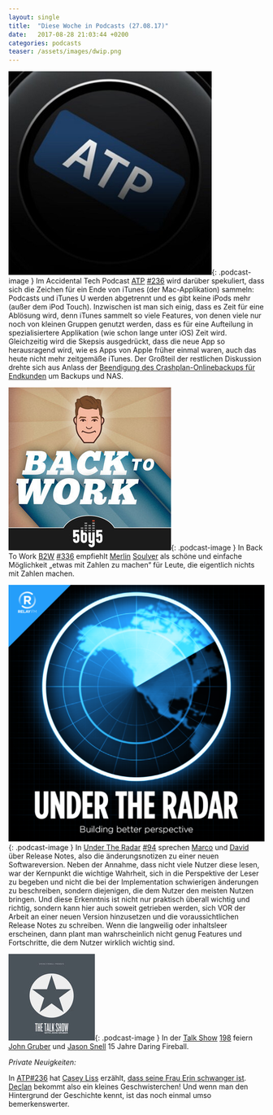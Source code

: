 ```yaml
---
layout: single
title:  "Diese Woche in Podcasts (27.08.17)"
date:   2017-08-28 21:03:44 +0200
categories: podcasts
teaser: /assets/images/dwip.png
---
```

![ATP](/assets/images/atp_400x400.jpg){: .podcast-image } Im Accidental Tech Podcast [ATP](https://atp.fm/) [#236](http://atp.fm/episodes/236) wird dar&uuml;ber spekuliert, dass sich die Zeichen f&uuml;r ein Ende von iTunes (der Mac-Applikation) sammeln: Podcasts und iTunes U werden abgetrennt und es gibt keine iPods mehr (außer dem iPod Touch). Inzwischen ist man sich einig, dass es Zeit f&uuml;r eine Abl&ouml;sung wird, denn iTunes sammelt so viele Features, von denen viele nur noch von kleinen Gruppen genutzt werden, dass es f&uuml;r eine Aufteilung in spezialisiertere Applikation (wie schon lange unter iOS) Zeit wird. Gleichzeitig wird die Skepsis ausgedr&uuml;ckt, dass die neue App so herausragend wird, wie es Apps von Apple fr&uuml;her einmal waren, auch das heute nicht mehr zeitgem&auml;ße iTunes.  Der Großteil der restlichen Diskussion drehte sich aus Anlass der [Beendigung des Crashplan-Onlinebackups f&uuml;r Endkunden](http://tidbits.com/article/17412) um Backups und NAS. 

![B2W](/assets/images/b2w_quarter.jpg){: .podcast-image } In Back To Work [B2W](http://5by5.tv/b2w) [#336](http://5by5.tv/b2w/336) empfiehlt [Merlin](https://twitter.com/hotdogsladies) [Soulver](http://www.acqualia.com/soulver/) als sch&ouml;ne und einfache M&ouml;glichkeit „etwas mit Zahlen zu machen“ f&uuml;r Leute, die eigentlich nichts mit Zahlen machen. 

![Under The Radar](/assets/images/radar_artwork.png){: .podcast-image } In [Under The Radar](https://www.relay.fm/radar) [#94](https://www.relay.fm/radar/94) sprechen [Marco](https://marco.org/) und [David](https://twitter.com/_davidsmith) &uuml;ber Release Notes, also die &auml;nderungsnotizen zu einer neuen Softwareversion. Neben der Annahme, dass nicht viele Nutzer diese lesen, war der Kernpunkt die wichtige Wahrheit, sich in die Perspektive der Leser zu begeben und nicht die bei der Implementation schwierigen &auml;nderungen zu beschreiben, sondern diejenigen, die dem Nutzer den meisten Nutzen bringen. Und diese Erkenntnis ist nicht nur praktisch &uuml;berall wichtig und richtig, sondern kann hier auch soweit getrieben werden, sich VOR der Arbeit an einer neuen Version hinzusetzen und die voraussichtlichen Release Notes zu schreiben. Wenn die langweilig oder inhaltsleer erscheinen, dann plant man wahrscheinlich nicht genug Features und Fortschritte, die dem Nutzer wirklich wichtig sind.   

![The Talk Show](/assets/images/talkshow_170x170bb.jpg){: .podcast-image } In der [Talk Show](https://daringfireball.net/thetalkshow/) [198](https://daringfireball.net/thetalkshow/2017/08/25/ep-198) feiern [John Gruber](https://twitter.com/gruber) und [Jason Snell](https://twitter.com/jsnell) 15 Jahre Daring Fireball. 

_Private Neuigkeiten:_ 

In [ATP#236](http://atp.fm/episodes/236) hat [Casey Liss](https://twitter.com/caseyliss) erz&auml;hlt, [dass seine Frau Erin schwanger ist](https://www.caseyliss.com/2017/8/17/same-as-it-ever-was). [Declan](https://www.caseyliss.com/2014/10/30/declan) bekommt also ein kleines Geschwisterchen! Und wenn man den Hintergrund der Geschichte kennt, ist das noch einmal umso bemerkenswerter.


